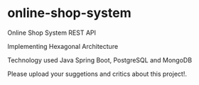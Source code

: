 # online-shop-system
Online Shop System REST API

Implementing Hexagonal Architecture

Technology used Java Spring Boot, PostgreSQL and MongoDB

Please upload your suggetions and critics about this project!. 
